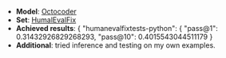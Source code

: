 - **Model**: [Octocoder](https://huggingface.co/bigcode/octocoder)
- **Set**: [HumalEvalFix](https://huggingface.co/datasets/bigcode/humanevalpack)
- **Achieved results**:
{
  "humanevalfixtests-python": {
    "pass@1": 0.31432926829268293,
    "pass@10": 0.4015543044511179
}
- **Additional**: tried inference and testing on my own examples.
